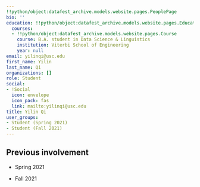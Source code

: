 ```yaml
---
!!python/object:datafest_archive.models.website.pages.PeoplePage
bio: ''
education: !!python/object:datafest_archive.models.website.pages.Education
  courses:
  - !!python/object:datafest_archive.models.website.pages.Course
    course: B.A. student in Data Science & Linguistics
    institution: Viterbi School of Engineering
    year: null
email: yilinqi@usc.edu
first_name: Yilin
last_name: Qi
organizations: []
role: Student
social:
- !Social
  icon: envelope
  icon_pack: fas
  link: mailto:yilinqi@usc.edu
title: Yilin Qi
user_groups:
- Student (Spring 2021)
- Student (Fall 2021)
---
```



## Previous involvement

* Spring 2021

* Fall 2021

